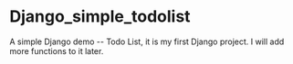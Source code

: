 # Django_simple_todolist
A simple Django demo -- Todo List, it is my first Django project. I will add more functions to it later.
